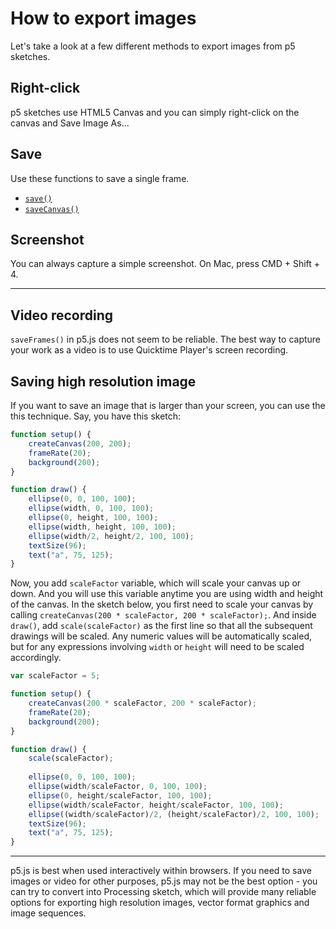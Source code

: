# How to export images
Let's take a look at a few different methods to export images from p5 sketches.

## Right-click
p5 sketches use HTML5 Canvas and you can simply right-click on the canvas and Save Image As...

## Save
Use these functions to save a single frame.

- [`save()`](http://p5js.org/reference/#/p5/save)
- [`saveCanvas()`](http://p5js.org/reference/#/p5/saveCanvas)

## Screenshot
You can always capture a simple screenshot. On Mac, press CMD + Shift + 4.

-----

## Video recording
`saveFrames()` in p5.js does not seem to be reliable. The best way to capture your work as a video is to use Quicktime Player's screen recording.

## Saving high resolution image
If you want to save an image that is larger than your screen, you can use the this technique. Say, you have this sketch:

```js
function setup() {
	createCanvas(200, 200);
	frameRate(20);
	background(200);
}

function draw() {	
	ellipse(0, 0, 100, 100);
	ellipse(width, 0, 100, 100);
	ellipse(0, height, 100, 100);
	ellipse(width, height, 100, 100);
	ellipse(width/2, height/2, 100, 100);
	textSize(96);
	text("a", 75, 125);
}
```

Now, you add `scaleFactor` variable, which will scale your canvas up or down. And you will use this variable anytime you are using width and height of the canvas. In the sketch below, you first need to scale your canvas by calling `createCanvas(200 * scaleFactor, 200 * scaleFactor);`. And inside `draw()`, add `scale(scaleFactor)` as the first line so that all the subsequent drawings will be scaled. Any numeric values will be automatically scaled, but for any expressions involving `width` or `height` will need to be scaled accordingly.

```js
var scaleFactor = 5;

function setup() {
	createCanvas(200 * scaleFactor, 200 * scaleFactor);
	frameRate(20);
	background(200);
}

function draw() {
	scale(scaleFactor);
	
	ellipse(0, 0, 100, 100);
	ellipse(width/scaleFactor, 0, 100, 100);
	ellipse(0, height/scaleFactor, 100, 100);
	ellipse(width/scaleFactor, height/scaleFactor, 100, 100);
	ellipse((width/scaleFactor)/2, (height/scaleFactor)/2, 100, 100);
	textSize(96);
	text("a", 75, 125);
}
```

-----

p5.js is best when used interactively within browsers. If you need to save images or video for other purposes, p5.js may not be the best option - you can try to convert into Processing sketch, which will provide many reliable options for exporting high resolution images, vector format graphics and image sequences.

